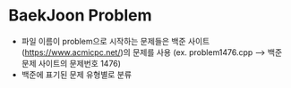 # BaekJoon Problem

* 파일 이름이 problem으로 시작하는 문제들은 백준 사이트(https://www.acmicpc.net/)의 문제를 사용   (ex. problem1476.cpp --> 백준 문제 사이트의 문제번호 1476)
* 백준에 표기된 문제 유형별로 분류 
